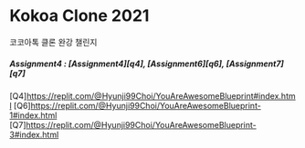 # Kokoa Clone 2021

코코아톡 클론 완강 챌린지

##### Assignment4 : [Assignment4][q4], [Assignment6][q6], [Assignment7][q7]

[Q4]https://replit.com/@Hyunji99Choi/YouAreAwesomeBlueprint#index.html
[Q6]https://replit.com/@Hyunji99Choi/YouAreAwesomeBlueprint-1#index.html
[Q7]https://replit.com/@Hyunji99Choi/YouAreAwesomeBlueprint-3#index.html
